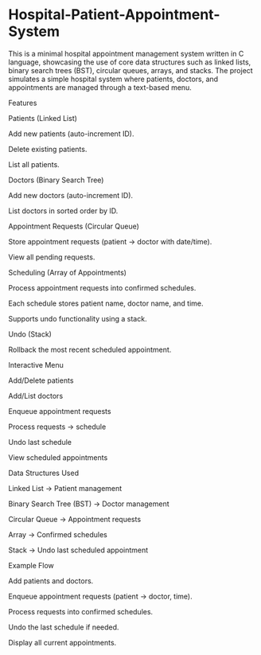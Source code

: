 # Hospital-Patient-Appointment-System
This is a minimal hospital appointment management system written in C language, showcasing the use of core data structures such as linked lists, binary search trees (BST), circular queues, arrays, and stacks.  The project simulates a simple hospital system where patients, doctors, and appointments are managed through a text-based menu.


Features

Patients (Linked List)

Add new patients (auto-increment ID).

Delete existing patients.

List all patients.

Doctors (Binary Search Tree)

Add new doctors (auto-increment ID).

List doctors in sorted order by ID.

Appointment Requests (Circular Queue)

Store appointment requests (patient → doctor with date/time).

View all pending requests.

Scheduling (Array of Appointments)

Process appointment requests into confirmed schedules.

Each schedule stores patient name, doctor name, and time.

Supports undo functionality using a stack.

Undo (Stack)

Rollback the most recent scheduled appointment.

Interactive Menu

Add/Delete patients

Add/List doctors

Enqueue appointment requests

Process requests → schedule

Undo last schedule

View scheduled appointments

Data Structures Used

Linked List → Patient management

Binary Search Tree (BST) → Doctor management

Circular Queue → Appointment requests

Array → Confirmed schedules

Stack → Undo last scheduled appointment

Example Flow

Add patients and doctors.

Enqueue appointment requests (patient → doctor, time).

Process requests into confirmed schedules.

Undo the last schedule if needed.

Display all current appointments.

